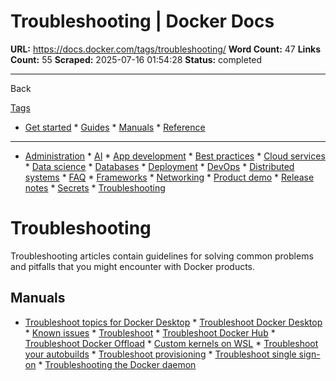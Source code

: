 # Troubleshooting | Docker Docs

**URL:** https://docs.docker.com/tags/troubleshooting/
**Word Count:** 47
**Links Count:** 55
**Scraped:** 2025-07-16 01:54:28
**Status:** completed

---

Back

[Tags](https://docs.docker.com/tags/)

  * [Get started](https://docs.docker.com/get-started/)   * [Guides](https://docs.docker.com/guides/)   * [Manuals](https://docs.docker.com/manuals/)   * [Reference](https://docs.docker.com/reference/)

* * *

  * [Administration](https://docs.docker.com/tags/admin/ "Administration")   * [AI](https://docs.docker.com/tags/ai/ "AI")   * [App development](https://docs.docker.com/tags/app-dev/ "App development")   * [Best practices](https://docs.docker.com/tags/best-practices/ "Best practices")   * [Cloud services](https://docs.docker.com/tags/cloud-services/ "Cloud services")   * [Data science](https://docs.docker.com/tags/data-science/ "Data science")   * [Databases](https://docs.docker.com/tags/databases/ "Databases")   * [Deployment](https://docs.docker.com/tags/deploy/ "Deployment")   * [DevOps](https://docs.docker.com/tags/devops/ "DevOps")   * [Distributed systems](https://docs.docker.com/tags/distributed-systems/ "Distributed systems")   * [FAQ](https://docs.docker.com/tags/faq/ "FAQ")   * [Frameworks](https://docs.docker.com/tags/frameworks/ "Frameworks")   * [Networking](https://docs.docker.com/tags/networking/ "Networking")   * [Product demo](https://docs.docker.com/tags/product-demo/ "Product demo")   * [Release notes](https://docs.docker.com/tags/release-notes/ "Release notes")   * [Secrets](https://docs.docker.com/tags/secrets/ "Secrets")   * [Troubleshooting](https://docs.docker.com/tags/troubleshooting/ "Troubleshooting")

#  Troubleshooting

Troubleshooting articles contain guidelines for solving common problems and pitfalls that you might encounter with Docker products.

## Manuals

  * [Troubleshoot topics for Docker Desktop](https://docs.docker.com/desktop/troubleshoot-and-support/troubleshoot/topics/)   * [Troubleshoot Docker Desktop](https://docs.docker.com/desktop/troubleshoot-and-support/troubleshoot/)   * [Known issues](https://docs.docker.com/desktop/troubleshoot-and-support/troubleshoot/known-issues/)   * [Troubleshoot](https://docs.docker.com/dhi/troubleshoot/)   * [Troubleshoot Docker Hub](https://docs.docker.com/docker-hub/troubleshoot/)   * [Troubleshoot Docker Offload](https://docs.docker.com/offload/troubleshoot/)   * [Custom kernels on WSL](https://docs.docker.com/desktop/features/wsl/custom-kernels/)   * [Troubleshoot your autobuilds](https://docs.docker.com/docker-hub/repos/manage/builds/troubleshoot/)   * [Troubleshoot provisioning](https://docs.docker.com/security/troubleshoot/troubleshoot-provisioning/)   * [Troubleshoot single sign-on](https://docs.docker.com/security/troubleshoot/troubleshoot-sso/)   * [Troubleshooting the Docker daemon](https://docs.docker.com/engine/daemon/troubleshoot/)